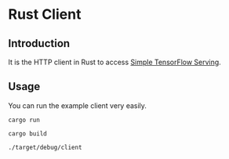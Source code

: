 
# Rust Client

## Introduction

It is the HTTP client in Rust to access [Simple TensorFlow Serving](https://github.com/tobegit3hub/simple_tensorflow_serving).

## Usage

You can run the example client very easily.

```shell
cargo run
```

```shell
cargo build

./target/debug/client
```
